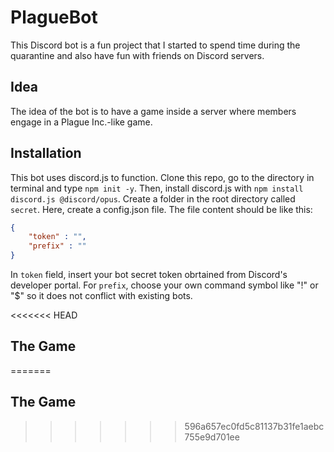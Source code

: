 # PlagueBot

This Discord bot is a fun project that I started to spend time during the quarantine and also have fun with friends on Discord servers.

## Idea

The idea of the bot is to have a game inside a server where members engage in a Plague Inc.-like game.

## Installation

This bot uses discord.js to function. Clone this repo, go to the directory in terminal and type `npm init -y`. Then, install discord.js with `npm install discord.js @discord/opus`.
Create a folder in the root directory called `secret`. Here, create a config.json file.
The file content should be like this:
```JSON
{
    "token" : "",
    "prefix" : ""
}
```
In `token` field, insert your bot secret token obrtained from Discord's developer portal.
For `prefix`, choose your own command symbol like "!" or "$" so it does not conflict with existing bots.

<<<<<<< HEAD
## The Game
=======
## The Game
>>>>>>> 596a657ec0fd5c81137b31fe1aebc755e9d701ee
